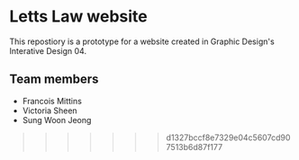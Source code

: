 # Letts Law website
This repostiory is a prototype for a website created in Graphic Design's Interative Design 04.

## Team members
- Francois Mittins
- Victoria Sheen
- Sung Woon Jeong
>>>>>>> d1327bccf8e7329e04c5607cd907513b6d87f177
